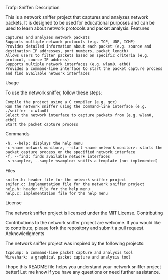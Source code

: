 Trafpi Sniffer:
Description

This is a network sniffer project that captures and analyzes network packets. It is designed to be used for educational purposes and can be used to learn about network protocols and packet analysis.
Features

    Captures and analyzes network packets
    Supports multiple network protocols (e.g. TCP, UDP, ICMP)
    Provides detailed information about each packet (e.g. source and destination IP addresses, port numbers, packet length)
    Allows users to filter packets based on specific criteria (e.g. protocol, source IP address)
    Supports multiple network interfaces (e.g. wlan0, eth0)
    Provides a command-line interface to start the packet capture process and find available network interfaces

Usage

To use the network sniffer, follow these steps:

    Compile the project using a C compiler (e.g. gcc)
    Run the network sniffer using the command-line interface (e.g. ./sniffer -c wlan0)
    Select the network interface to capture packets from (e.g. wlan0, eth0)
    Start the packet capture process

Commands

    -h, --help: displays the help menu
    -c <name network monitor>, --start <name network monitor>: starts the packet capture process on the specified network interface
    -f, --find: finds available network interfaces
    -s <sample>, --sample <sample>: sniffs a template (not implemented)

Files

    snifer.h: header file for the network sniffer project
    snifer.c: implementation file for the network sniffer project
    help.h: header file for the help menu
    help.c: implementation file for the help menu

License

The network sniffer project is licensed under the MIT License.
Contributing

Contributions to the network sniffer project are welcome. If you would like to contribute, please fork the repository and submit a pull request.
Acknowledgments

The network sniffer project was inspired by the following projects:

    tcpdump: a command-line packet capture and analysis tool
    Wireshark: a graphical packet capture and analysis tool

I hope this README file helps you understand your network sniffer project better! Let me know if you have any questions or need further assistance.
